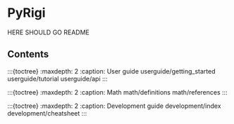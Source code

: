 # PyRigi

HERE SHOULD GO README

## Contents


:::{toctree}
:maxdepth: 2
:caption: User guide
userguide/getting_started
userguide/tutorial
userguide/api
:::

:::{toctree}
:maxdepth: 2
:caption: Math
math/definitions
math/references
:::

:::{toctree}
:maxdepth: 2
:caption: Development guide
development/index
development/cheatsheet
:::


